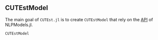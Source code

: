## CUTEstModel

The main goal of `CUTEst.jl` is to create `CUTEstModel` that rely on the [API](https://jso.dev/NLPModels.jl/stable/api/) of NLPModels.jl.

```@docs
CUTEstModel
```
